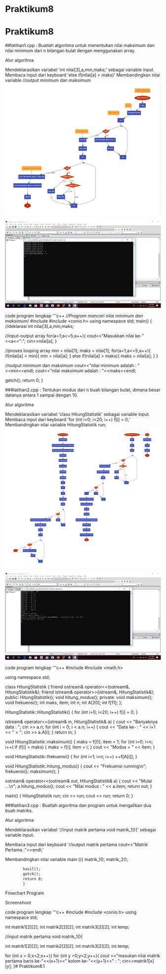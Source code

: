 # Praktikum8

# Praktikum8
##latihan1.cpp : Buatlah algoritma untuk menentukan nilai maksimum dan nilai minimum dari n bilangan bulat dengan menggunakan array.

Alur algoritma

Mendeklarasikan variabel 'int nilai[3],a,min,maks;' sebagai variable input.
Membaca input dari keyboard 'else if(nilai[a] > maks)'
Membandingkan nilai variable //output minimum dan maksimum
![Flowchart](https://raw.githubusercontent.com/MutiaAdindaUtami/Praktikum8.1/master/Flowchart1.png)

![Screenshoot](https://raw.githubusercontent.com/MutiaAdindaUtami/Praktikum8.1/master/poto1.png)

code program lengkap '''c++ //*Program mancari nilai minimum dan maksimum*/
#include <iostream>
#include <conio.h>
using namespace std;
main()
{
   //deklarasi
    int nilai[3],a,min,maks;

   //input-output array
    for(a=1;a<=5;a++){
   cout<<"Masukkan nilai ke-"<<a<<":";
   cin>>nilai[a];
    }

   //proses looping array
   min = nilai[1];
   maks = nilai[1];
   for(a=1;a<=5;a++){
   if(nilai[a] < min){
   min = nilai[a];
   } else if(nilai[a] > maks){
   maks = nilai[a];
   }
   }

   //output minimum dan maksimum
   cout<<"nilai minimum adalah : "<<min<<endl;
   cout<<"nilai maksimum adalah : "<<maks<<endl;

getch();
return 0;
}

###latihan2.cpp : Tentukan modus dari n buah bilangan bulat, dimana besar datanya antara 1 sampai dengan 10.

Alur algoritma

Mendeklarasikan variabel 'class HitungStatistik' sebagai variable input.
Membaca input dari keyboard 'for (int i=0; i<20; i++) f[i] = 0;'
Membandingkan nilai variable HitungStatistik run;
![FlowcharT](https://raw.githubusercontent.com/MutiaAdindaUtami/Praktikum8.1/master/Flowchart2.png)

![Screnshoot](https://raw.githubusercontent.com/MutiaAdindaUtami/Praktikum8.1/master/poto2.png)

code program lengkap '''c++ 
#include <iostream>
#include <math.h>

using namespace std;

class HitungStatistik {
friend ostream& operator<<(ostream&, HitungStatistik&);
friend istream& operator>>(istream&, HitungStatistik&);
public:
HitungStatistik();
void hitung_modus();
private:
void maksimum();
void frekuensi();
int maks, item;
int n;
int A[20];
int f[11];
};

HitungStatistik::HitungStatistik()
{ for (int i=0; i<20; i++) f[i] = 0; }

istream& operator>>(istream& in, HitungStatistik& a) {
cout << "Banyaknya data : ";
cin >> a.n;
for (int i = 0; i < a.n; i++) {
cout << "Data ke- : " << i+1 << " > ";
cin >> a.A[i];
}
return in;
}

void HitungStatistik::maksimum()
{
maks = f[0];
item = 1;
for (int i=0; i<n; i++)
if (f[i] > maks) {
maks = f[i];
item = i;
}
cout << "Modus = " << item;
}

void HitungStatistik::frekuensi()
{
for (int i=1; i<n; i++) ++f[A[i]];
}

void HitungStatistik::hitung_modus() {
cout << "Frekuensi running\n";
frekuensi();
maksimum();
}

ostream& operator<<(ostream& out, HitungStatistik& a) {
cout << "Mulai ...\n";
a.hitung_modus();
cout << "Nilai modus : " << a.item;
return out;
}

main() {
HitungStatistik run;
cin >> run;
cout << run;
return 0;
}

###latihan3.cpp : Buatlah algoritma dan program untuk mengalikan dua buah matriks.

Alur algoritma

Mendeklarasikan variabel '//input matrik pertama void matrik_1(){' sebagai variable input.

Membaca input dari keyboard '//output matrik pertama cout<<"Matrik Pertama :"<<endl;'

Membandingkan nilai variable main (){ matrik_1(); matrik_2();

 			hasil();
 			getch();
 			return 0;
 			}
Flowchart Program

Screenshoot 

code program lengkap '''c++ 
#include <iostream>
#include <conio.h>
using namespace std;

int matrik1[2][2];
int matrik2[2][2];
int matrik3[2][2];
int temp;

//input matrik pertama
void matrik_1(){

int matrik1[2][2];
int matrik2[2][2];
int matrik3[2][2];
int temp;

for (int x = 0;x<2;x++){
for (int y =0;y<2;y++){
cout <<"masukan nilai matrik pertama baris ke-"<<(x+1)<<" kolom ke-"<<(y+1)<<" : ";
cin>>matrik1[x][y];
}# Praktikum8.1
